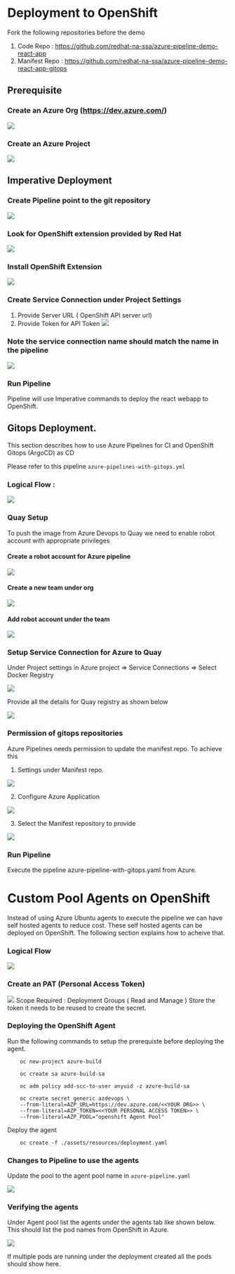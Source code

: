 # Deployment to OpenShift

Fork the following repositories before the demo 

1) Code Repo : https://github.com/redhat-na-ssa/azure-pipeline-demo-react-app
2) Manifest Repo : https://github.com/redhat-na-ssa/azure-pipeline-demo-react-app-gitops

## Prerequisite
### Create an Azure Org (https://dev.azure.com/)
   ![](./assets/azure-org.png)
### Create an Azure Project
   ![](./assets/azure-project.png)

## Imperative Deployment

### Create Pipeline point to the git repository
   ![](./assets/azure-pipeline.png)
### Look for OpenShift extension provided by Red Hat
   ![](./assets/azure-Browse%20Marketplace.png)
### Install OpenShift Extension
   ![](./assets/azure-Install%20Openshift%20Extension.png)
### Create Service Connection under Project Settings
   1) Provide Server URL ( OpenShift API server url)
   2) Provide Token for API Token
   ![](./assets/azure-%20Service%20Connection.png) 
   ### Note the service connection name should match the name in the pipeline
   ![](./assets/azure-openshift%20connection%20in%20pipeline.png)

### Run Pipeline
   
   Pipeline will use Imperative commands to deploy the react webapp to OpenShift.
   

## Gitops Deployment.
This section describes how to use Azure Pipelines for CI and OpenShift Gitops (ArgoCD) as CD 

Please refer to this pipeline  `azure-pipelines-with-gitops.yml`

### Logical Flow : 
![](./assets/azure-gitops.png)



### Quay Setup 

To push the image from Azure Devops to Quay we need to enable robot account with appropriate privileges

#### Create a robot account for Azure pipeline
![](./assets/azure-quay-robot-acct.png)

#### Create a new team under org
![](./assets/azure-quay-create-new-team.png)

#### Add robot account under the team
![](./assets/azure-quay-add-member.png)


### Setup Service Connection for Azure to Quay

Under Project settings in Azure project => Service Connections => Select Docker Registry 

![](./assets/azure-docker-registry.png)

Provide all the details for Quay registry as shown below

![](./assets/azure-docker-quay-info.png)

### Permission of gitops repositories 

Azure Pipelines needs permission to update the manifest repo. To achieve this 

1) Settings under Manifest repo.

![](./assets/azure-github-settings.png)

2) Configure Azure Application

![](./assets/azure-github-azure-app.png)

3) Select the Manifest repository to provide

![](./assets/azure-github-add-gitopsrepo.png)

### Run Pipeline
   Execute the pipeline azure-pipeline-with-gitops.yaml from Azure.




# Custom Pool Agents on OpenShift

Instead of using Azure Ubuntu agents to execute the pipeline we can have self hosted agents to reduce cost. These self hosted agents can be deployed on OpenShift. The following section explains how to acheive that.

### Logical Flow
![](./assets/azure-selfhosted%20agent.png)

### Create an PAT (Personal Access Token)

![](./assets/azure-pat%20token.png)
Scope Required : Deployment Groups ( Read and Manage )
Store the token it needs to be reused to create the secret.

### Deploying the OpenShift Agent

Run the following commands to setup the prerequiste before deploying the agent.

```
    oc new-project azure-build

    oc create sa azure-build-sa

    oc adm policy add-scc-to-user anyuid -z azure-build-sa

    oc create secret generic azdevops \
    --from-literal=AZP_URL=https://dev.azure.com/<<YOUR ORG>> \
    --from-literal=AZP_TOKEN=<<YOUR PERSONAL ACCESS TOKEN>> \
    --from-literal=AZP_POOL="openshift Agent Pool"
```

Deploy the agent 
```
    oc create -f ./assets/resources/deployment.yaml 
```    

### Changes to Pipeline to use the agents
Update the pool to the agent pool name in `azure-pipeline.yaml`

![](./assets/azure-agentpool%20pipeline.png)




### Verifying the agents
Under Agent pool list the agents under the agents tab like shown below. This should list the pod names from OpenShift in Azure.

![](./assets/azure-agent%20verification.png)

If multiple pods are running under the deployment created all the pods should show here.








